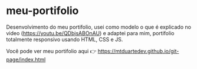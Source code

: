 # meu-portifolio
Desenvolvimento do meu portifolio, usei como modelo o que é explicado no video (https://youtu.be/QDbjsABOnAU) e adaptei para mim, portifolio totalmente responsivo usando HTML, CSS e JS.


Você pode ver meu portifolio aqui 👉 https://mtduartedev.github.io/git-page/index.html
